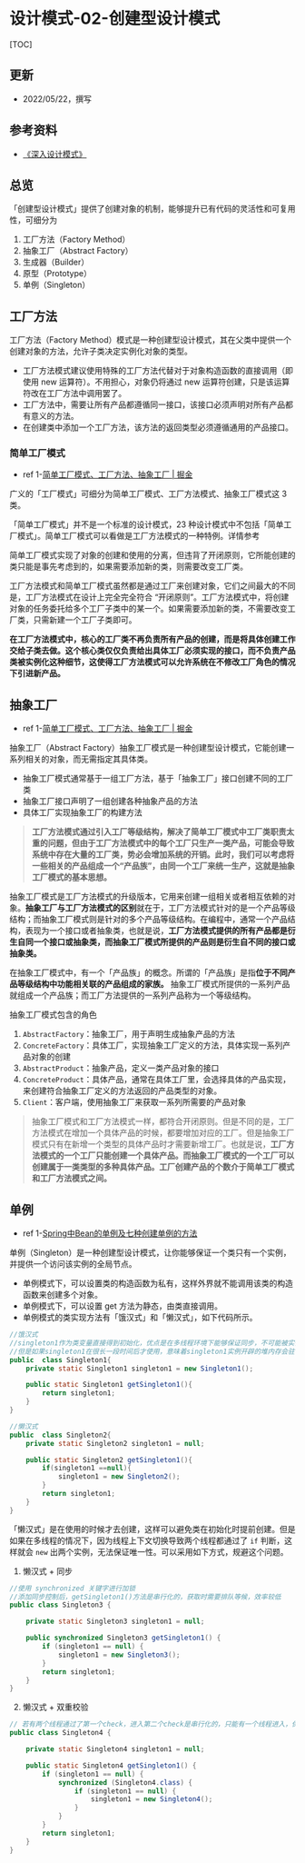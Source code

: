 
# 设计模式-02-创建型设计模式



[TOC]

## 更新
* 2022/05/22，撰写




## 参考资料

* [《深入设计模式》](https://refactoringguru.cn/design-patterns/catalog)




## 总览

「创建型设计模式」提供了创建对象的机制，能够提升已有代码的灵活性和可复用性，可细分为
1. 工厂方法（Factory Method）
2. 抽象工厂（Abstract Factory）
3. 生成器（Builder）
4. 原型（Prototype）
5. 单例（Singleton）







## 工厂方法

工厂方法（Factory Method）模式是一种创建型设计模式，其在父类中提供一个创建对象的方法，允许子类决定实例化对象的类型。
* 工厂方法模式建议使用特殊的工厂方法代替对于对象构造函数的直接调用（即使用 new 运算符）。不用担心，对象仍将通过 new 运算符创建，只是该运算符改在工厂方法中调用罢了。
* 工厂方法中，需要让所有产品都遵循同一接口，该接口必须声明对所有产品都有意义的方法。
* 在创建类中添加一个工厂方法，该方法的返回类型必须遵循通用的产品接口。


### 简单工厂模式
* ref 1-[简单工厂模式、工厂方法、抽象工厂 | 掘金](https://juejin.cn/post/6844904187222818824)



广义的「工厂模式」可细分为简单工厂模式、工厂方法模式、抽象工厂模式这 3 类。

「简单工厂模式」并不是一个标准的设计模式，23 种设计模式中不包括「简单工厂模式」。简单工厂模式可以看做是工厂方法模式的一种特例。详情参考 
 

简单工厂模式实现了对象的创建和使用的分离，但违背了开闭原则，它所能创建的类只能是事先考虑到的，如果需要添加新的类，则需要改变工厂类。
 
工厂方法模式和简单工厂模式虽然都是通过工厂来创建对象，它们之间最大的不同是，工厂方法模式在设计上完全完全符合 “开闭原则”。工厂方法模式中，将创建对象的任务委托给多个工厂子类中的某一个。如果需要添加新的类，不需要改变工厂类，只需新建一个工厂子类即可。
 
**在工厂方法模式中，核心的工厂类不再负责所有产品的创建，而是将具体创建工作交给子类去做。这个核心类仅仅负责给出具体工厂必须实现的接口，而不负责产品类被实例化这种细节，这使得工厂方法模式可以允许系统在不修改工厂角色的情况下引进新产品。**


## 抽象工厂

* ref 1-[简单工厂模式、工厂方法、抽象工厂 | 掘金](https://juejin.cn/post/6844904187222818824)


抽象工厂（Abstract Factory）抽象工厂模式是一种创建型设计模式，它能创建一系列相关的对象，而无需指定其具体类。
* 抽象工厂模式通常基于一组工厂方法，基于「抽象工厂」接口创建不同的工厂类
* 抽象工厂接口声明了一组创建各种抽象产品的方法
* 具体工厂实现抽象工厂的构建方法


> **工厂方法模式通过引入工厂等级结构，解决了简单工厂模式中工厂类职责太重的问题，但由于工厂方法模式中的每个工厂只生产一类产品，可能会导致系统中存在大量的工厂类，势必会增加系统的开销。此时，我们可以考虑将一些相关的产品组成一个“产品族”，由同一个工厂来统一生产，这就是抽象工厂模式的基本思想。**



抽象工厂模式是工厂方法模式的升级版本，它用来创建一组相关或者相互依赖的对象。**抽象工厂与工厂方法模式的区别**就在于，工厂方法模式针对的是一个产品等级结构；而抽象工厂模式则是针对的多个产品等级结构。在编程中，通常一个产品结构，表现为一个接口或者抽象类，也就是说，**工厂方法模式提供的所有产品都是衍生自同一个接口或抽象类，而抽象工厂模式所提供的产品则是衍生自不同的接口或抽象类。**

在抽象工厂模式中，有一个「产品族」的概念。所谓的「产品族」是指**位于不同产品等级结构中功能相关联的产品组成的家族。** 抽象工厂模式所提供的一系列产品就组成一个产品族；而工厂方法提供的一系列产品称为一个等级结构。





抽象工厂模式包含的角色
1. `AbstractFactory`：抽象工厂，用于声明生成抽象产品的方法
2. `ConcreteFactory`：具体工厂，实现抽象工厂定义的方法，具体实现一系列产品对象的创建
3. `AbstractProduct`：抽象产品，定义一类产品对象的接口
4. `ConcreteProduct`：具体产品，通常在具体工厂里，会选择具体的产品实现，来创建符合抽象工厂定义的方法返回的产品类型的对象。
5. `Client`：客户端，使用抽象工厂来获取一系列所需要的产品对象

> 抽象工厂模式和工厂方法模式一样，都符合开闭原则。但是不同的是，工厂方法模式在增加一个具体产品的时候，都要增加对应的工厂。但是抽象工厂模式只有在新增一个类型的具体产品时才需要新增工厂。也就是说，**工厂方法模式的一个工厂只能创建一个具体产品。而抽象工厂模式的一个工厂可以创建属于一类类型的多种具体产品。工厂创建产品的个数介于简单工厂模式和工厂方法模式之间。**






## 单例

* ref 1-[Spring中Bean的单例及七种创建单例的方法](https://www.modb.pro/db/84343)

单例（Singleton）是一种创建型设计模式，让你能够保证一个类只有一个实例，并提供一个访问该实例的全局节点。
* 单例模式下，可以设置类的构造函数为私有，这样外界就不能调用该类的构造函数来创建多个对象。
* 单例模式下，可以设置 get 方法为静态，由类直接调用。
* 单例模式的类实现方法有「饿汉式」和「懒汉式」，如下代码所示。

```java
//饿汉式
//singleton1作为类变量直接得到初始化，优点是在多线程环境下能够保证同步，不可能被实例化两次
//但是如果singleton1在很长一段时间后才使用，意味着singleton1实例开辟的堆内存会驻留很长时间，不能延迟加载，占用内存
public  class Singleton1{
    private static Singleton1 singleton1 = new Singleton1();

    public static Singleton1 getSingleton1(){
        return singleton1;
    }
}

//懒汉式
public  class Singleton2{
    private static Singleton2 singleton1 = null;

    public static Singleton2 getSingleton1(){
        if(singleton1 ==null){
            singleton1 = new Singleton2();
        }
        return singleton1;
    }
}
```

「懒汉式」是在使用的时候才去创建，这样可以避免类在初始化时提前创建。但是如果在多线程的情况下，因为线程上下文切换导致两个线程都通过了 `if` 判断，这样就会 `new` 出两个实例，无法保证唯一性。可以采用如下方式，规避这个问题。

1. 懒汉式 + 同步

```java
//使用 synchronized 关键字进行加锁
//添加同步控制后，getSingleton1()方法是串行化的，获取时需要排队等候，效率较低
public class Singleton3 {

    private static Singleton3 singleton1 = null;

    public synchronized Singleton3 getSingleton1() {
        if (singleton1 == null) {
            singleton1 = new Singleton3();
        }
        return singleton1;
    }
}
```

2. 懒汉式 + 双重校验


```java
// 若有两个线程通过了第一个check，进入第二个check是串行化的，只能有一个线程进入，保证了唯一性
public class Singleton4 {

    private static Singleton4 singleton1 = null;

    public static Singleton4 getSingleton1() {
        if (singleton1 == null) {
            synchronized (Singleton4.class) {
                if (singleton1 == null) {
                    singleton1 = new Singleton4();
                }
            }
        }
        return singleton1;
    }
}
```
